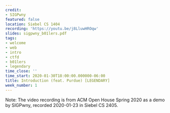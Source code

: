 ```yaml
---
credit:
- SIGPwny
featured: false
location: Siebel CS 1404
recording: 'https://youtu.be/j8LluwHROqw'
slides: sigpwny_b01lers.pdf
tags:
- welcome
- web
- intro
- ctfd
- b01lers
- legendary
time_close: ''
time_start: 2020-01-30T18:00:00.000000-06:00
title: Introduction (feat. Purdue) [LEGENDARY]
week_number: 1
---
```

Note: The video recording is from ACM Open House Spring 2020 as a demo by SIGPwny, recorded 2020-01-23 in Siebel CS 2405.